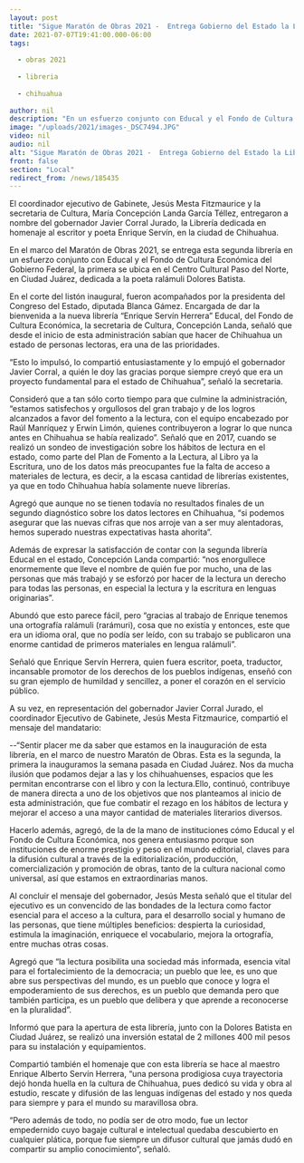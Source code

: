 ```yaml
---
layout: post
title: "Sigue Maratón de Obras 2021 -  Entrega Gobierno del Estado la Librería “Enrique Servín”."
date: 2021-07-07T19:41:00.000-06:00
tags:
  
  - obras 2021
  
  - libreria
  
  - chihuahua
  
author: nil
description: "En un esfuerzo conjunto con Educal y el Fondo de Cultura Económica, se inaugura este espacio cuya finalidad es dejar a las y los chihuahuenses espacios que les permitan encontrarse con el libro y la lectura"
image: "/uploads/2021/images-_DSC7494.JPG"
video: nil
audio: nil
alt: "Sigue Maratón de Obras 2021 -  Entrega Gobierno del Estado la Librería “Enrique Servín”."
front: false
section: "Local"
redirect_from: /news/185435
---
```


El coordinador ejecutivo de Gabinete, Jesús Mesta Fitzmaurice y la secretaria de Cultura, María Concepción Landa García Téllez, entregaron a nombre del gobernador Javier Corral Jurado, la Librería dedicada en homenaje al escritor y poeta Enrique Servín, en la ciudad de Chihuahua.

En el marco del Maratón de Obras 2021, se entrega esta segunda librería en un esfuerzo conjunto con Educal y el Fondo de Cultura Económica del Gobierno Federal, la primera se ubica en el Centro Cultural Paso del Norte, en Ciudad Juárez, dedicada a la poeta ralámuli Dolores Batista.

En el corte del listón inaugural, fueron acompañados por la presidenta del Congreso del Estado, diputada Blanca Gámez. Encargada de dar la bienvenida a la nueva librería “Enrique Servín Herrera” Educal, del Fondo de Cultura Económica, la secretaria de Cultura, Concepción Landa, señaló que desde el inicio de esta administración sabían que hacer de Chihuahua un estado de personas lectoras, era una de las prioridades.

“Esto lo impulsó, lo compartió entusiastamente y lo empujó el gobernador Javier Corral, a quién le doy las gracias porque siempre creyó que era un proyecto fundamental para el estado de Chihuahua”, señaló la secretaria.

Consideró que a tan sólo corto tiempo para que culmine la administración, “estamos satisfechos y orgullosos del gran trabajo y de los logros alcanzados a favor del fomento a la lectura, con el equipo encabezado por Raúl Manríquez y Erwin Limón, quienes contribuyeron a lograr lo que nunca antes en Chihuahua se había realizado”. Señaló que en 2017, cuando se realizó un sondeo de investigación sobre los hábitos de lectura en el estado, como parte del Plan de Fomento a la Lectura, al Libro ya la Escritura, uno de los datos más preocupantes fue la falta de acceso a materiales de lectura, es decir, a la escasa cantidad de librerías existentes, ya que en todo Chihuahua había solamente nueve librerías.

Agregó que aunque no se tienen todavía no resultados finales de un segundo diagnóstico sobre los datos lectores en Chihuahua, “si podemos asegurar que las nuevas cifras que nos arroje van a ser muy alentadoras, hemos superado nuestras expectativas hasta ahorita”.

Además de expresar la satisfacción de contar con la segunda librería Educal en el estado, Concepción Landa compartió: “nos enorgullece enormemente que lleve el nombre de quién fue por mucho, una de las personas que más trabajó y se esforzó por hacer de la lectura un derecho para todas las personas, en especial la lectura y la escritura en lenguas originarias”.

Abundó que esto parece fácil, pero “gracias al trabajo de Enrique tenemos una ortografía ralámuli (rarámuri), cosa que no existía y entonces, este que era un idioma oral, que no podía ser leído, con su trabajo se publicaron una enorme cantidad de primeros materiales en lengua ralámuli”.

Señaló que Enrique Servín Herrera, quien fuera escritor, poeta, traductor, incansable promotor de los derechos de los pueblos indígenas, enseñó con su gran ejemplo de humildad y sencillez, a poner el corazón en el servicio público.

A su vez, en representación del gobernador Javier Corral Jurado, el coordinador Ejecutivo de Gabinete, Jesús Mesta Fitzmaurice, compartió el mensaje del mandatario:

--“Sentir placer me da saber que estamos en la inauguración de esta librería, en el marco de nuestro Maratón de Obras. Esta es la segunda, la primera la inauguramos la semana pasada en Ciudad Juárez. Nos da mucha ilusión que podamos dejar a las y los chihuahuenses, espacios que les permitan encontrarse con el libro y con la lectura.Ello, continuó, contribuye de manera directa a uno de los objetivos que nos planteamos al inicio de esta administración, que fue combatir el rezago en los hábitos de lectura y mejorar el acceso a una mayor cantidad de materiales literarios diversos.

Hacerlo además, agregó, de la de la mano de instituciones cómo Educal y el Fondo de Cultura Económica, nos genera entusiasmo porque son instituciones de enorme prestigio y peso en el mundo editorial, claves para la difusión cultural a través de la editorialización, producción, comercialización y promoción de obras, tanto de la cultura nacional como universal, así que estamos en extraordinarias manos.

Al concluir el mensaje del gobernador, Jesús Mesta señaló que el titular del ejecutivo es un convencido de las bondades de la lectura como factor esencial para el acceso a la cultura, para el desarrollo social y humano de las personas, que tiene múltiples beneficios: despierta la curiosidad, estimula la imaginación, enriquece el vocabulario, mejora la ortografía, entre muchas otras cosas.

Agregó que “la lectura posibilita una sociedad más informada, esencia vital para el fortalecimiento de la democracia; un pueblo que lee, es uno que abre sus perspectivas del mundo, es un pueblo que conoce y logra el empoderamiento de sus derechos, es un pueblo que demanda pero que también participa, es un pueblo que delibera y que aprende a reconocerse en la pluralidad”.

Informó que para la apertura de esta librería, junto con la Dolores Batista en Ciudad Juárez, se realizó una inversión estatal de 2 millones 400 mil pesos para su instalación y equipamientos.

Compartió también el homenaje que con esta librería se hace al maestro Enrique Alberto Servín Herrera, “una persona prodigiosa cuya trayectoria dejó honda huella en la cultura de Chihuahua, pues dedicó su vida y obra al estudio, rescate y difusión de las lenguas indígenas del estado y nos queda para siempre y para el mundo su maravillosa obra.

“Pero además de todo, no podía ser de otro modo, fue un lector empedernido cuyo bagaje cultural e intelectual quedaba descubierto en cualquier plática, porque fue siempre un difusor cultural que jamás dudó en compartir su amplio conocimiento”, señaló.